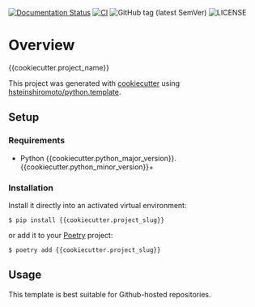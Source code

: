 [![Documentation Status](https://readthedocs.org/projects/{{cookiecutter.project_slug}}/badge/?version=latest)](https://{{cookiecutter.project_slug}}.readthedocs.io/?badge=latest)
[![CI](https://github.com/hsteinshiromoto/{{cookiecutter.project_slug}}/actions/workflows/ci.yml/badge.svg)](https://github.com/hsteinshiromoto/{{cookiecutter.project_slug}}/actions/workflows/ci.yml)
![GitHub tag (latest SemVer)](https://img.shields.io/github/v/tag/hsteinshiromoto/{{cookiecutter.project_slug}}?style=flat)
![LICENSE](https://img.shields.io/badge/license-MIT-lightgrey.svg)

# Overview

{{cookiecutter.project_name}}

This project was generated with [cookiecutter](https://github.com/audreyr/cookiecutter) using [hsteinshiromoto/python.template](https://github.com/hsteinshiromoto/python.template).

## Setup

### Requirements

* Python {{cookiecutter.python_major_version}}.{{cookiecutter.python_minor_version}}+

### Installation

Install it directly into an activated virtual environment:

```text
$ pip install {{cookiecutter.project_slug}}
```

or add it to your [Poetry](https://poetry.eustace.io/) project:

```text
$ poetry add {{cookiecutter.project_slug}}
```

## Usage

This template is best suitable for Github-hosted repositories.